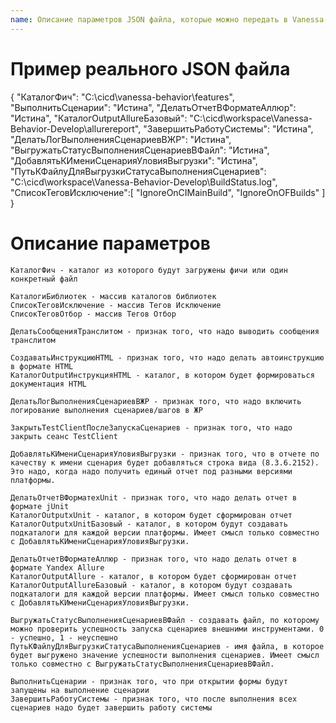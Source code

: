```yaml
---
name: Описание параметров JSON файла, которые можно передать в Vanessa-Behavior
---
```


# Пример реального JSON файла
{
   "КаталогФич": "C:\cicd\vanessa-behavior\features",
   "ВыполнитьСценарии": "Истина",
   "ДелатьОтчетВФорматеАллюр": "Истина",
   "КаталогOutputAllureБазовый": "C:\cicd\workspace\Vanessa-Behavior-Develop\allurereport",
   "ЗавершитьРаботуСистемы": "Истина",
   "ДелатьЛогВыполненияСценариевВЖР": "Истина",
   "ВыгружатьСтатусВыполненияСценариевВФайл": "Истина",
   "ДобавлятьКИмениСценарияУловияВыгрузки": "Истина",
   "ПутьКФайлуДляВыгрузкиСтатусаВыполненияСценариев": "C:\cicd\workspace\Vanessa-Behavior-Develop\BuildStatus.log",
   "СписокТеговИсключение":[
   "IgnoreOnCIMainBuild",
   "IgnoreOnOFBuilds"
   ]
}

# Описание параметров
	КаталогФич - каталог из которого будут загружены фичи или один конкретный файл
	
	КаталогиБиблиотек - массив каталогов библиотек
	СписокТеговИсключение - массив Тегов Исключение
	СписокТеговОтбор - массив Тегов Отбор
	
	ДелатьСообщенияТранслитом - признак того, что надо выводить сообщения транслитом
	
	СоздаватьИнструкциюHTML - признак того, что надо делать автоинструкцию в формате HTML
	КаталогOutputИнструкцияHTML - каталог, в котором будет формироваться документация HTML
	
	ДелатьЛогВыполненияСценариевВЖР - признак того, что надо включить логирование выполнения сценариев/шагов в ЖР
	
	ЗакрытьTestClientПослеЗапускаСценариев - признак того, что надо закрыть сеанс TestClient

	ДобавлятьКИмениСценарияУловияВыгрузки - признак того, что в отчете по качеству к имени сценария будет добавляться строка вида (8.3.6.2152). Это надо, когда надо получить единый отчет под разными версиями платформы.
	
	ДелатьОтчетВФорматеxUnit - признак того, что надо делать отчет в формате jUnit
	КаталогOutputxUnit - каталог, в котором будет сформирован отчет
	КаталогOutputxUnitБазовый - каталог, в котором будут создавать подкаталоги для каждой версии платформы. Имеет смысл только совместно с ДобавлятьКИмениСценарияУловияВыгрузки.
	
	ДелатьОтчетВФорматеАллюр - признак того, что надо делать отчет в формате Yandex Allure
	КаталогOutputAllure - каталог, в котором будет сформирован отчет
	КаталогOutputAllureБазовый - каталог, в котором будут создавать подкаталоги для каждой версии платформы. Имеет смысл только совместно с ДобавлятьКИмениСценарияУловияВыгрузки.
	
	ВыгружатьСтатусВыполненияСценариевВФайл - создавать файл, по которому можно проверить успешность запуска сценариев внешними инструментами. 0 - успешно, 1 - неуспешно
	ПутьКФайлуДляВыгрузкиСтатусаВыполненияСценариев - имя файла, в которое будет выгружено значение успешности выполнения сценариев. Имеет смысл только совместно с ВыгружатьСтатусВыполненияСценариевВФайл.
	
	ВыполнитьСценарии - признак того, что при открытии формы будут запущены на выполнение сценарии
	ЗавершитьРаботуСистемы - признак того, что после выполнения всех сценариев надо будет завершить работу системы
	
	
	
